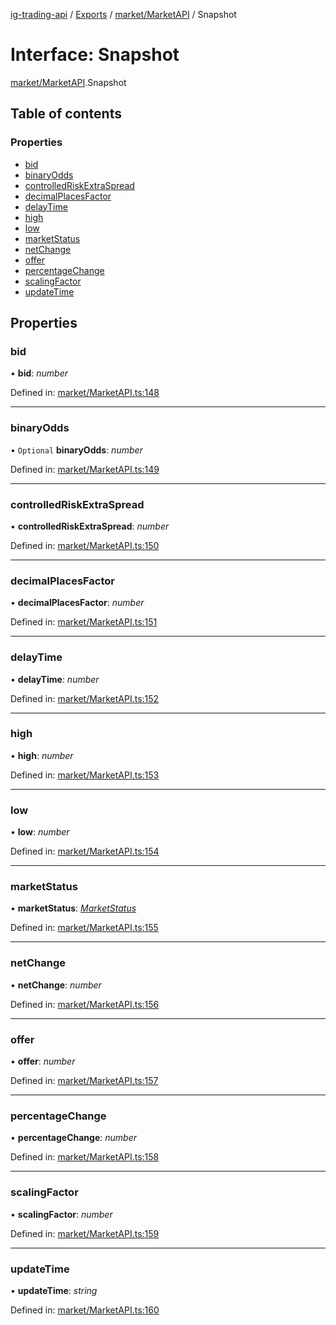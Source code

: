 [ig-trading-api](../README.md) / [Exports](../modules.md) / [market/MarketAPI](../modules/market_marketapi.md) / Snapshot

# Interface: Snapshot

[market/MarketAPI](../modules/market_marketapi.md).Snapshot

## Table of contents

### Properties

- [bid](market_marketapi.snapshot.md#bid)
- [binaryOdds](market_marketapi.snapshot.md#binaryodds)
- [controlledRiskExtraSpread](market_marketapi.snapshot.md#controlledriskextraspread)
- [decimalPlacesFactor](market_marketapi.snapshot.md#decimalplacesfactor)
- [delayTime](market_marketapi.snapshot.md#delaytime)
- [high](market_marketapi.snapshot.md#high)
- [low](market_marketapi.snapshot.md#low)
- [marketStatus](market_marketapi.snapshot.md#marketstatus)
- [netChange](market_marketapi.snapshot.md#netchange)
- [offer](market_marketapi.snapshot.md#offer)
- [percentageChange](market_marketapi.snapshot.md#percentagechange)
- [scalingFactor](market_marketapi.snapshot.md#scalingfactor)
- [updateTime](market_marketapi.snapshot.md#updatetime)

## Properties

### bid

• **bid**: _number_

Defined in: [market/MarketAPI.ts:148](https://github.com/bennycode/ig-trading-api/blob/a8e1c4a/src/market/MarketAPI.ts#L148)

---

### binaryOdds

• `Optional` **binaryOdds**: _number_

Defined in: [market/MarketAPI.ts:149](https://github.com/bennycode/ig-trading-api/blob/a8e1c4a/src/market/MarketAPI.ts#L149)

---

### controlledRiskExtraSpread

• **controlledRiskExtraSpread**: _number_

Defined in: [market/MarketAPI.ts:150](https://github.com/bennycode/ig-trading-api/blob/a8e1c4a/src/market/MarketAPI.ts#L150)

---

### decimalPlacesFactor

• **decimalPlacesFactor**: _number_

Defined in: [market/MarketAPI.ts:151](https://github.com/bennycode/ig-trading-api/blob/a8e1c4a/src/market/MarketAPI.ts#L151)

---

### delayTime

• **delayTime**: _number_

Defined in: [market/MarketAPI.ts:152](https://github.com/bennycode/ig-trading-api/blob/a8e1c4a/src/market/MarketAPI.ts#L152)

---

### high

• **high**: _number_

Defined in: [market/MarketAPI.ts:153](https://github.com/bennycode/ig-trading-api/blob/a8e1c4a/src/market/MarketAPI.ts#L153)

---

### low

• **low**: _number_

Defined in: [market/MarketAPI.ts:154](https://github.com/bennycode/ig-trading-api/blob/a8e1c4a/src/market/MarketAPI.ts#L154)

---

### marketStatus

• **marketStatus**: [_MarketStatus_](../enums/market_marketapi.marketstatus.md)

Defined in: [market/MarketAPI.ts:155](https://github.com/bennycode/ig-trading-api/blob/a8e1c4a/src/market/MarketAPI.ts#L155)

---

### netChange

• **netChange**: _number_

Defined in: [market/MarketAPI.ts:156](https://github.com/bennycode/ig-trading-api/blob/a8e1c4a/src/market/MarketAPI.ts#L156)

---

### offer

• **offer**: _number_

Defined in: [market/MarketAPI.ts:157](https://github.com/bennycode/ig-trading-api/blob/a8e1c4a/src/market/MarketAPI.ts#L157)

---

### percentageChange

• **percentageChange**: _number_

Defined in: [market/MarketAPI.ts:158](https://github.com/bennycode/ig-trading-api/blob/a8e1c4a/src/market/MarketAPI.ts#L158)

---

### scalingFactor

• **scalingFactor**: _number_

Defined in: [market/MarketAPI.ts:159](https://github.com/bennycode/ig-trading-api/blob/a8e1c4a/src/market/MarketAPI.ts#L159)

---

### updateTime

• **updateTime**: _string_

Defined in: [market/MarketAPI.ts:160](https://github.com/bennycode/ig-trading-api/blob/a8e1c4a/src/market/MarketAPI.ts#L160)
